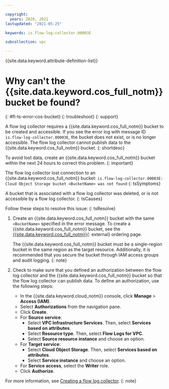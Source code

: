 ```yaml
---

copyright:
  years: 2020, 2021
lastupdated: "2021-05-25"

keywords: is.flow-log-collector.00003E

subcollection: vpc

---
```


{{site.data.keyword.attribute-definition-list}}

# Why can't the {{site.data.keyword.cos_full_notm}} bucket be found?
{: #fl-ts-error-cos-bucket}
{: troubleshoot}
{: support}

A flow log collector requires a {{site.data.keyword.cos_full_notm}} bucket to be created and accessible. If you see the error log with message ID `is.flow-log-collector.00003E`, the bucket does not exist, or is no longer accessible. The flow log collector cannot publish data to the {{site.data.keyword.cos_full_notm}} bucket.
{: shortdesc}

To avoid lost data, create an {{site.data.keyword.cos_full_notm}} bucket within the next 24 hours to correct this problem.
{: important}

The flow log collector lost connection to an {{site.data.keyword.cos_full_notm}} bucket:
   `is.flow-log-collector.00003E: Cloud Object Storage bucket <BucketName> was not found`
{: tsSymptoms}

A bucket that is associated with a flow log collector was deleted, or is not accessible by a flow log collector.
{: tsCauses}

Follow these steps to resolve this issue:
{: tsResolve}

1. Create an {{site.data.keyword.cos_full_notm}} bucket with the same `<BucketName>` specified in the error message. To create a {{site.data.keyword.cos_full_notm}} bucket, see the [{{site.data.keyword.cos_full_notm}}](/catalog/services/cloud-object-storage){: external} ordering page.

   The {{site.data.keyword.cos_full_notm}} bucket must be a single-region bucket in the same region as the target resource. Additionally, it is recommended that you secure the bucket through IAM access groups and audit logging.
   {: note}

1. Check to make sure that you defined an authorization between the flow log collector and the {{site.data.keyword.cos_full_notm}} bucket so that the flow log collector can publish data. To define an authorization, use the following steps:

   * In the {{site.data.keyword.cloud_notm}} console, click **Manage** &gt; **Access (IAM)**.
   * Select **Authorizations** from the navigation pane.
   * Click **Create**.
   * For **Source service**:
      * Select **VPC Infrastructure Services**. Then, select **Services based on attributes**.
      * Select **Resource type**. Then, select **Flow Logs for VPC**.
      * Select **Source resource instance** and choose an option.
   * For **Target service**:
      * Select **Cloud Object Storage**. Then, select **Services based on attributes**.
      * Select **Service instance** and choose an option.
   * For **Service access**, select the **Writer** role.
   * Click **Authorize**.

For more information, see [Creating a flow log collector](/docs/vpc?topic=vpc-ordering-flow-log-collector).
{: note}
